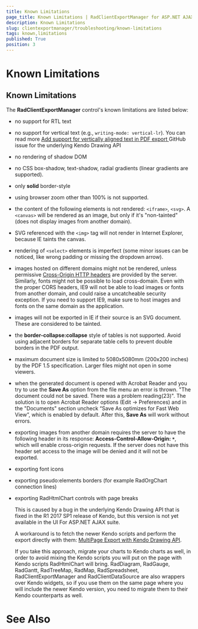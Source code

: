 ```yaml
---
title: Known Limitations
page_title: Known Limitations | RadClientExportManager for ASP.NET AJAX Documentation
description: Known Limitations
slug: clientexportmanager/troubleshooting/known-limitations
tags: known,limitations
published: True
position: 3
---
```


# Known Limitations



## Known Limitations

The **RadClientExportManager** control's known limitations are listed below:

* no support for RTL text

* no support for vertical text (e.g., `writing-mode: vertical-lr`). You can read more [Add support for vertically aligned text in PDF export ](https://github.com/telerik/kendo-ui-core/issues/2827) GitHub issue for the underlying Kendo Drawing API

* no rendering of shadow DOM

* no CSS box-shadow, text-shadow, radial gradients (linear gradients are supported).

* only **solid** border-style

* using browser zoom other than 100% is not supported.

* the content of the following elements is not rendered: `<iframe>`, `<svg>`. A `<canvas>` will be rendered as an image, but only if it's "non-tainted" (does not display images from another domain). 

* SVG referenced with the `<img>` tag will not render in Internet Explorer, because IE taints the canvas.

* rendering of `<select>` elements is imperfect (some minor issues can be noticed, like wrong padding or missing the dropdown arrow). 

* images hosted on different domains might not be rendered, unless permissive [Cross-Origin HTTP headers](https://developer.mozilla.org/en-US/docs/Web/HTML/CORS_enabled_image) are provided by the server. Similarly, fonts might not be possible to load cross-domain. Even with the proper CORS headers, IE9 will not be able to load images or fonts from another domain, and could raise a uncatcheable security exception. If you need to support IE9, make sure to host images and fonts on the same domain as the application.

* images will not be exported in IE if their source is an SVG document. These are considered to be tainted.

* the **border-collapse:collapse** style of tables is not supported. Avoid using adjacent borders for separate table cells to prevent double borders in the PDF output.

* maximum document size is limited to 5080x5080mm (200x200 inches) by the PDF 1.5 specification. Larger files might not open in some viewers.

* when the generated document is opened with Acrobat Reader and you try to use the **Save As** option from the file menu an error is thrown. "The document could not be saved. There was a problem reading(23)". The solution is to open Acrobat Reader options (Edit → Preferences) and in the "Documents" section uncheck “Save As optimizes for Fast Web View”, which is enabled by default. After this, **Save As** will work without errors.

* exporting images from another domain requires the server to have the following header in its response: **Access-Control-Allow-Origin: `*`**, which will enable cross-origin requests. If the server does not have this header set access to the image will be denied and it will not be exported.

* exporting font icons 

* exporting pseudo:elements borders (for example RadOrgChart connection lines) 

* exporting RadHtmlChart controls with page breaks

	This is caused by a bug in the underlying Kendo Drawing API that is fixed in the R1 2017 SP1 release of Kendo, but this version is not yet available in the UI For ASP.NET AJAX suite.

	A workaround is to fetch the newer Kendo scripts and perform the export directly with them: [MultiPage Export with Kendo Drawing API](http://docs.telerik.com/kendo-ui/framework/drawing/drawing-dom#configuration-Multi-Page).

	If you take this approach, migrate your charts to Kendo charts as well, in order to avoid mixing the Kendo scripts you will put on the page with Kendo scripts RadHtmlChart will bring. RadDiagram, RadGauge, RadGantt, RadTreeMap, RadMap, RadSpreadsheet, RadClientExportManager and RadClientDataSource are also wrappers over Kendo widgets, so if you use them on the same page where you will include the newer Kendo version, you need to migrate them to their Kendo counterparts as well.

# See Also
